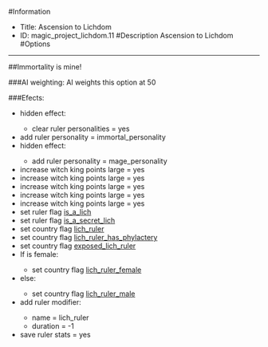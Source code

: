 #Information
 - Title: Ascension to Lichdom
 - ID: magic_project_lichdom.11
#Description
Ascension to Lichdom
#Options

___
##Immortality is mine!

###AI weighting:
AI weights this option at 50


###Efects:<ul><li>hidden effect:</li><ul><li>clear ruler personalities = yes</li></ul><li>add ruler personality = immortal_personality</li><li>hidden effect:</li><ul><li>add ruler personality = mage_personality</li></ul><li>increase witch king points large = yes</li><li>increase witch king points large = yes</li><li>increase witch king points large = yes</li><li>increase witch king points large = yes</li><li>increase witch king points large = yes</li><li>set ruler flag [is_a_lich](../flags/is_a_lich.md)</li><li>set ruler flag [is_a_secret_lich](../flags/is_a_secret_lich.md)</li><li>set country flag [lich_ruler](../flags/lich_ruler.md)</li><li>set country flag [lich_ruler_has_phylactery](../flags/lich_ruler_has_phylactery.md)</li><li>set country flag [exposed_lich_ruler](../flags/exposed_lich_ruler.md)</li><li>If is female:</li><ul><li>set country flag [lich_ruler_female](../flags/lich_ruler_female.md)</li></ul><li>else:</li><ul><li>set country flag [lich_ruler_male](../flags/lich_ruler_male.md)</li></ul><li>add ruler modifier:</li><ul><li>name = lich_ruler</li><li>duration = -1</li></ul><li>save ruler stats = yes</li></ul>

